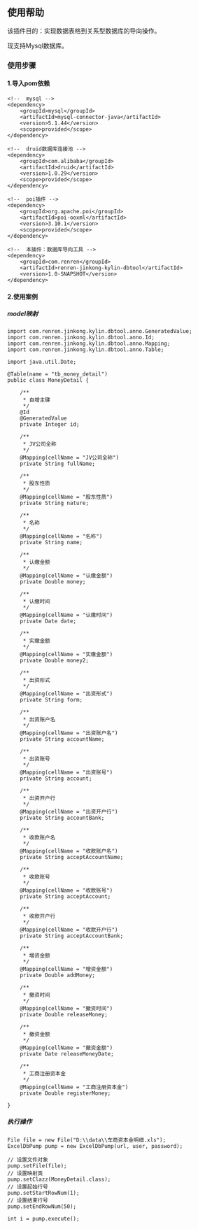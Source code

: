 ## 使用帮助

该插件目的：实现数据表格到关系型数据库的导向操作。

现支持Mysql数据库。

### 使用步骤

#### 1.导入pom依赖

    <!--  mysql -->
    <dependency>
        <groupId>mysql</groupId>
        <artifactId>mysql-connector-java</artifactId>
        <version>5.1.44</version>
        <scope>provided</scope>
    </dependency>
    
    <!--  druid数据库连接池 -->
    <dependency>
        <groupId>com.alibaba</groupId>
        <artifactId>druid</artifactId>
        <version>1.0.29</version>
        <scope>provided</scope>
    </dependency>
    
    <!--  poi插件 -->
    <dependency>
        <groupId>org.apache.poi</groupId>
        <artifactId>poi-ooxml</artifactId>
        <version>3.10.1</version>
        <scope>provided</scope>
    </dependency>

    <!--  本插件：数据库导向工具 -->
    <dependency>
        <groupId>com.renren</groupId>
        <artifactId>renren-jinkong-kylin-dbtool</artifactId>
        <version>1.0-SNAPSHOT</version>
    </dependency>
    
#### 2.使用案例
##### model映射

    import com.renren.jinkong.kylin.dbtool.anno.GeneratedValue;
    import com.renren.jinkong.kylin.dbtool.anno.Id;
    import com.renren.jinkong.kylin.dbtool.anno.Mapping;
    import com.renren.jinkong.kylin.dbtool.anno.Table;
    
    import java.util.Date;
    
    @Table(name = "tb_money_detail")
    public class MoneyDetail {
    
        /**
         * 自增主键
         */
        @Id
        @GeneratedValue
        private Integer id;
    
        /**
         * JV公司全称
         */
        @Mapping(cellName = "JV公司全称")
        private String fullName;
    
        /**
         * 股东性质
         */
        @Mapping(cellName = "股东性质")
        private String nature;
    
        /**
         * 名称
         */
        @Mapping(cellName = "名称")
        private String name;
    
        /**
         * 认缴金额
         */
        @Mapping(cellName = "认缴金额")
        private Double money;
    
        /**
         * 认缴时间
         */
        @Mapping(cellName = "认缴时间")
        private Date date;
    
        /**
         * 实缴金额
         */
        @Mapping(cellName = "实缴金额")
        private Double money2;
    
        /**
         * 出资形式
         */
        @Mapping(cellName = "出资形式")
        private String form;
    
        /**
         * 出资账户名
         */
        @Mapping(cellName = "出资账户名")
        private String accountName;
    
        /**
         * 出资账号
         */
        @Mapping(cellName = "出资账号")
        private String account;
    
        /**
         * 出资开户行
         */
        @Mapping(cellName = "出资开户行")
        private String accountBank;
    
        /**
         * 收款账户名
         */
        @Mapping(cellName = "收款账户名")
        private String acceptAccountName;
    
        /**
         * 收款账号
         */
        @Mapping(cellName = "收款账号")
        private String acceptAccount;
    
        /**
         * 收款开户行
         */
        @Mapping(cellName = "收款开户行")
        private String acceptAccountBank;
    
        /**
         * 增资金额
         */
        @Mapping(cellName = "增资金额")
        private Double addMoney;
    
        /**
         * 撤资时间
         */
        @Mapping(cellName = "撤资时间")
        private Double releaseMoney;
    
        /**
         * 撤资金额
         */
        @Mapping(cellName = "撤资金额")
        private Date releaseMoneyDate;
    
        /**
         * 工商注册资本金
         */
        @Mapping(cellName = "工商注册资本金")
        private Double registerMoney;
    
    }
    
    
##### 执行操作

    File file = new File("D:\\data\\车商资本金明细.xls");
    ExcelDbPump pump = new ExcelDbPump(url, user, password);

    // 设置文件对象
    pump.setFile(file);
    // 设置映射类
    pump.setClazz(MoneyDetail.class);
    // 设置起始行号
    pump.setStartRowNum(1);
    // 设置结束行号
    pump.setEndRowNum(50);
        
    int i = pump.execute();